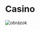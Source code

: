 # Casino
![obrázok](https://user-images.githubusercontent.com/91258444/205051792-8aaa9cfa-9343-403f-9bb1-8e2163de8b5a.png)
